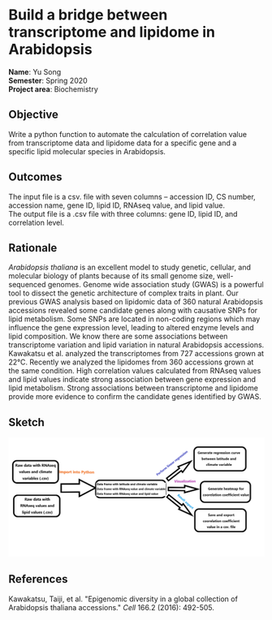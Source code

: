 # Build a bridge between transcriptome and lipidome in Arabidopsis

**Name**: Yu Song <br/>
**Semester**: Spring 2020 <br/>
**Project area**: Biochemistry


## Objective
Write a python function to automate the calculation of correlation value from transcriptome data and lipidome data for a specific gene and a specific lipid molecular species in Arabidopsis.

## Outcomes
The input file is a csv. file with seven columns – accession ID, CS number, accession name, gene ID, lipid ID, RNAseq value, and lipid value.<br/>
The output file is a .csv file with three columns: gene ID, lipid ID, and correlation level.

## Rationale
*Arabidopsis thaliana* is an excellent model to study genetic, cellular, and molecular biology of plants because of its small genome size, well-sequenced genomes. Genome wide association study (GWAS) is a powerful tool to dissect the genetic architecture of complex traits in plant. Our previous GWAS analysis based on lipidomic data of 360 natural Arabidopsis accessions revealed some candidate genes along with causative SNPs for lipid metabolism. Some SNPs are located in non-coding regions which may influence the gene expression level, leading to altered enzyme levels and lipid composition. We know there are some associations between transcriptome variation and lipid variation in natural Arabidopsis accessions. Kawakatsu et al. analyzed the transcriptomes from 727 accessions grown at 22°C. Recently we analyzed the lipidomes from 360 accessions grown at the same condition. High correlation values calculated from RNAseq values and lipid values indicate strong association between gene expression and lipid metabolism. Strong associations between transcriptome and lipidome provide more evidence to confirm the candidate genes identified by GWAS.

## Sketch

<img src="sketch.png" alt="sketch_image" width="2000"/>

## References
Kawakatsu, Taiji, et al. "Epigenomic diversity in a global collection of Arabidopsis thaliana accessions." *Cell* 166.2 (2016): 492-505.